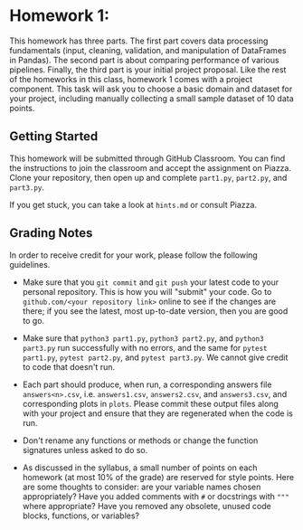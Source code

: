 # Homework 1:

This homework has three parts.
The first part covers data processing fundamentals
(input, cleaning, validation, and manipulation of DataFrames in Pandas).
The second part is about comparing performance of various pipelines.
Finally, the third part is your initial project proposal.
Like the rest of the homeworks in this class, homework 1 comes with a project component.
This task will ask you to choose a basic domain and dataset for your project,
including manually collecting a small sample dataset of 10 data points.

## Getting Started

This homework will be submitted through GitHub Classroom.
You can find the instructions to join the classroom and accept the assignment on Piazza.
Clone your repository,
then open up and complete `part1.py`, `part2.py`, and `part3.py`.

If you get stuck, you can take a look at `hints.md` or consult Piazza.

## Grading Notes

In order to receive credit for your work, please follow the following guidelines.

- Make sure that you `git commit` and `git push` your latest code to your personal repository. This is how you will "submit" your code. Go to `github.com/<your repository link>` online to see if the changes are there; if you see the latest, most up-to-date version, then you are good to go.

- Make sure that `python3 part1.py`, `python3 part2.py`, and `python3 part3.py` run successfully with no errors, and the same for
`pytest part1.py`, `pytest part2.py`, and `pytest part3.py`.
We cannot give credit to code that doesn't run.

- Each part should produce, when run, a corresponding answers file `answers<n>.csv`, i.e. `answers1.csv`, `answers2.csv`, and `answers3.csv`,
and corresponding plots in `plots`.
Please commit these output files along with your project and ensure that they
are regenerated when the code is run.

- Don't rename any functions or methods or change the function signatures
  unless asked to do so.

- As discussed in the syllabus, a small number of points on each homework (at most 10% of the grade) are reserved for style points. Here are some thoughts to consider: are your variable names chosen appropriately? Have you added comments with `#` or docstrings with `"""` where appropriate? Have you removed any obsolete, unused code blocks, functions, or variables?
